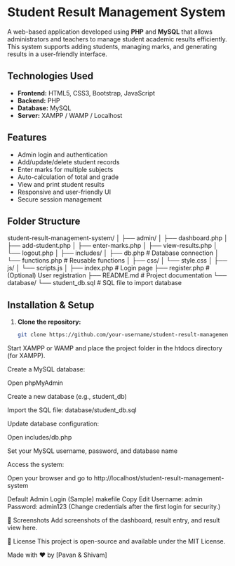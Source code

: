 
#  Student Result Management System

A web-based application developed using **PHP** and **MySQL** that allows administrators and teachers to manage student academic results efficiently. This system supports adding students, managing marks, and generating results in a user-friendly interface.

## Technologies Used

- **Frontend:** HTML5, CSS3, Bootstrap, JavaScript
- **Backend:** PHP
- **Database:** MySQL
- **Server:** XAMPP / WAMP / Localhost

## Features

- Admin login and authentication
- Add/update/delete student records
- Enter marks for multiple subjects
- Auto-calculation of total and grade
- View and print student results
- Responsive and user-friendly UI
- Secure session management

## Folder Structure

student-result-management-system/ │ ├── admin/ │ ├── dashboard.php │ ├── add-student.php │ ├── enter-marks.php │ ├── view-results.php │ └── logout.php │ ├── includes/ │ ├── db.php # Database connection │ └── functions.php # Reusable functions │ ├── css/ │ └── style.css │ ├── js/ │ └── scripts.js │ ├── index.php # Login page ├── register.php # (Optional) User registration ├── README.md # Project documentation └── database/ └── student_db.sql # SQL file to import database


## Installation & Setup

1. **Clone the repository:**
   ```bash
   git clone https://github.com/your-username/student-result-management-system.git
Start XAMPP or WAMP and place the project folder in the htdocs directory (for XAMPP).

Create a MySQL database:

Open phpMyAdmin

Create a new database (e.g., student_db)

Import the SQL file: database/student_db.sql

Update database configuration:

Open includes/db.php

Set your MySQL username, password, and database name

Access the system:

Open your browser and go to http://localhost/student-result-management-system

 Default Admin Login (Sample)
makefile
Copy
Edit
Username: admin
Password: admin123
(Change credentials after the first login for security.)

📸 Screenshots
Add screenshots of the dashboard, result entry, and result view here.

📄 License
This project is open-source and available under the MIT License.

Made with ❤️ by [Pavan & Shivam]


























